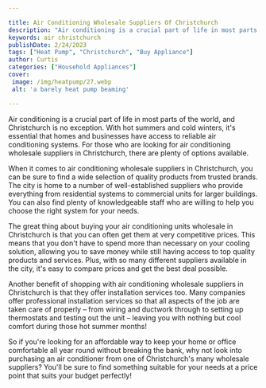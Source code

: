 ```yaml
---

title: Air Conditioning Wholesale Suppliers Of Christchurch
description: "Air conditioning is a crucial part of life in most parts of the world, and Christchurch is no exception. With hot summers and cold...you wont regret reading on"
keywords: air christchurch
publishDate: 2/24/2023
tags: ["Heat Pump", "Christchurch", "Buy Appliance"]
author: Curtis
categories: ["Household Appliances"]
cover: 
 image: /img/heatpump/27.webp
 alt: 'a barely heat pump beaming'

---
```


Air conditioning is a crucial part of life in most parts of the world, and Christchurch is no exception. With hot summers and cold winters, it's essential that homes and businesses have access to reliable air conditioning systems. For those who are looking for air conditioning wholesale suppliers in Christchurch, there are plenty of options available. 

When it comes to air conditioning wholesale suppliers in Christchurch, you can be sure to find a wide selection of quality products from trusted brands. The city is home to a number of well-established suppliers who provide everything from residential systems to commercial units for larger buildings. You can also find plenty of knowledgeable staff who are willing to help you choose the right system for your needs. 

The great thing about buying your air conditioning units wholesale in Christchurch is that you can often get them at very competitive prices. This means that you don't have to spend more than necessary on your cooling solution, allowing you to save money while still having access to top quality products and services. Plus, with so many different suppliers available in the city, it's easy to compare prices and get the best deal possible. 

Another benefit of shopping with air conditioning wholesale suppliers in Christchurch is that they offer installation services too. Many companies offer professional installation services so that all aspects of the job are taken care of properly – from wiring and ductwork through to setting up thermostats and testing out the unit – leaving you with nothing but cool comfort during those hot summer months! 

So if you're looking for an affordable way to keep your home or office comfortable all year round without breaking the bank, why not look into purchasing an air conditioner from one of Christchurch's many wholesale suppliers? You'll be sure to find something suitable for your needs at a price point that suits your budget perfectly!
